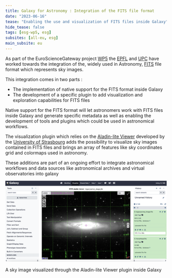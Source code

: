 ```yaml
---
title: Galaxy for Astronomy : Integration of the FITS file format
date: "2023-06-16"
tease: "Enabling the use and visualization of FITS files inside Galaxy"
hide_tease: false
tags: [esg-wp5, esg]
subsites: [all-eu, esg]
main_subsite: eu
---
```


As part of the EuroScienceGateway project [WP5](https://galaxyproject.org/projects/esg/news/?tag=esg-wp5) the [EPFL](https://www.epfl.ch/en/) and [UPC](https://apc.u-paris.fr/APC_CS/) have worked towards the integration of the, widely used in Astronomy, [FITS](https://fits.gsfc.nasa.gov/fits_primer.html) file format which represents sky images.

This integration comes in two parts :

-   The implementation of native support for the FITS format inside Galaxy
-   The development of a specific plugin to add visualization and exploration capabilities for FITS files  

Native support for the FITS format will let astronomers work with FITS files inside Galaxy and generate specific metadata as well as enabling the development of tools and plugins which could be used in astronomical workflows.

The visualization plugin which relies on the [Aladin-lite Viewer](https://aladin.cds.unistra.fr/#AladinLite) developed by the [University of Strasbourg](https://www.unistra.fr/) adds the possibility to visualize sky images contained in FITS files and brings an array of features like sky coordinates grid and colormaps used in astronomy.

These additions are part of an ongoing effort to integrate astronomical workflows and data sources like astronomical archives and virtual observatories into galaxy

<div class="center">
<div class="img-sizer" style="width: 100%">

![A sky image visualized with the Aladin-lite Viewer inside Galaxy](fitsimageviewerplugin.png)

</div>  

<figcaption>
  A sky image visualized through the Aladin-lite Viewer plugin inside Galaxy
</figcaption>
</div>  